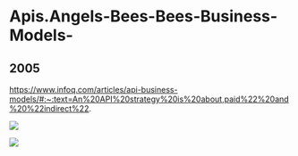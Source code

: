 # Apis.Angels-Bees-Bees-Business-Models-
## 2005
https://www.infoq.com/articles/api-business-models/#:~:text=An%20API%20strategy%20is%20about,paid%22%20and%20%22indirect%22.


![](https://upload.wikimedia.org/wikipedia/commons/4/4d/Apis_mellifera_Western_honey_bee.jpg)

![](https://i.pinimg.com/originals/1f/29/6d/1f296df95657b184d254131608362696.png)
